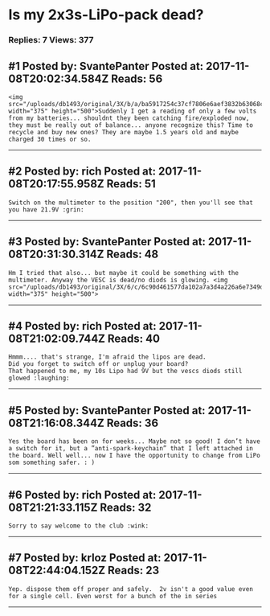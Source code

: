 # Is my 2x3s-LiPo-pack dead?

### Replies: 7 Views: 377

## \#1 Posted by: SvantePanter Posted at: 2017-11-08T20:02:34.584Z Reads: 56

```
<img src="/uploads/db1493/original/3X/b/a/ba5917254c37cf7806e6aef3832b63068c1bc507.jpeg" width="375" height="500">Suddenly I get a reading of only a few volts from my batteries... shouldnt they been catching fire/exploded now, they must be really out of balance... anyone recognize this? Time to recycle and buy new ones? They are maybe 1.5 years old and maybe charged 30 times or so.
```

---
## \#2 Posted by: rich Posted at: 2017-11-08T20:17:55.958Z Reads: 51

```
Switch on the multimeter to the position "200", then you'll see that you have 21.9V :grin:
```

---
## \#3 Posted by: SvantePanter Posted at: 2017-11-08T20:31:30.314Z Reads: 48

```
Hm I tried that also... but maybe it could be something with the multimeter. Anyway the VESC is dead/no diods is glowing. <img src="/uploads/db1493/original/3X/6/c/6c90d461577da102a7a3d4a226a6e7349d4f3f82.jpeg" width="375" height="500">
```

---
## \#4 Posted by: rich Posted at: 2017-11-08T21:02:09.744Z Reads: 40

```
Hmmm.... that's strange, I'm afraid the lipos are dead. 
Did you forget to switch off or unplug your board?
That happened to me, my 10s Lipo had 9V but the vescs diods still glowed :laughing:
```

---
## \#5 Posted by: SvantePanter Posted at: 2017-11-08T21:16:08.344Z Reads: 36

```
Yes the board has been on for weeks... Maybe not so good! I don’t have a switch for it, but a ”anti-spark-keychain” that I left attached in the board. Well well... now I have the opportunity to change from LiPo som something safer. : )
```

---
## \#6 Posted by: rich Posted at: 2017-11-08T21:21:33.115Z Reads: 32

```
Sorry to say welcome to the club :wink:
```

---
## \#7 Posted by: krloz Posted at: 2017-11-08T22:44:04.152Z Reads: 23

```
Yep. dispose them off proper and safely.  2v isn't a good value even for a single cell. Even worst for a bunch of the in series
```

---
